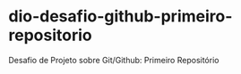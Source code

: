 # dio-desafio-github-primeiro-repositorio
Desafio de Projeto sobre Git/Github: Primeiro Repositório

